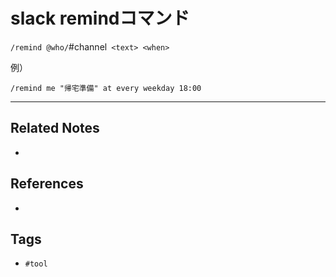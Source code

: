 # slack remindコマンド
`/remind @who/`#channel` <text> <when>`

例）
```
/remind me "帰宅準備" at every weekday 18:00
```

---
## Related Notes
- 

## References
- 

## Tags
- `#tool` 